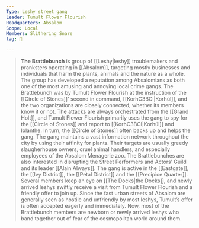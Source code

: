 ```yaml
---
Type: Leshy street gang
Leader: Tumult Flower Flourish
Headquarters: Absalom
Scope: Local
Members: Slithering Snare
tag: 👥

---
```


> **The Brattlebunch** is group of [[Leshy|leshy]] troublemakers and pranksters operating in [[Absalom]], targeting mostly businesses and individuals that harm the plants, animals and the nature as a whole. The group has developed a reputation among Absalomians as both one of the most amusing and annoying local crime gangs.
> The Brattlebunch was by Tumult Flower Flourish at the instruction of the [[Circle of Stones]]' second in command, [[KorhC3BCl|Korhül]], and the two organizations are closely connected, whether its members know it or not. The attacks are always orchestrated from the [[Grand Holt]], and Tumult Flower Flourish primarily uses the gang to spy for the [[Circle of Stones]] and report to [[KorhC3BCl|Korhül]] and Iolanthe. In turn, the [[Circle of Stones]] often backs up and helps the gang.
> The gang maintains a vast information network throughout the city by using their affinity for plants. Their targets are usually greedy slaugherhouse owners, cruel animal handlers, and especially employees of the Absalom Menagerie zoo. The Brattlebunches are also interested in disrupting the Street Performers and Actors’ Guild and its leader [[Alain Always]]. The gang is active in the [[Eastgate]], the [[Ivy District]], the [[Petal District]] and the [[Precipice Quarter]]. Several members keep an eye on [[The Docks|the Docks]], and newly arrived leshys swiftly receive a visit from Tumult Flower Flourish and a friendly offer to join up. Since the fast urban streets of Absalom are generally seen as hostile and unfriendly by most leshys, Tumult’s offer is often accepted eagerly and immediately. Now, most of the Brattlebunch members are newborn or newly arrived leshys who band together out of fear of the cosmopolitan world around them.







